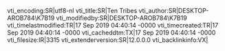vti_encoding:SR|utf8-nl
vti_title:SR|Ten Tribes
vti_author:SR|DESKTOP-AROB784\\K7B19
vti_modifiedby:SR|DESKTOP-AROB784\\K7B19
vti_timelastmodified:TR|17 Sep 2019 04:40:14 -0000
vti_timecreated:TR|17 Sep 2019 04:40:14 -0000
vti_cacheddtm:TX|17 Sep 2019 04:40:14 -0000
vti_filesize:IR|3315
vti_extenderversion:SR|12.0.0.0
vti_backlinkinfo:VX|
